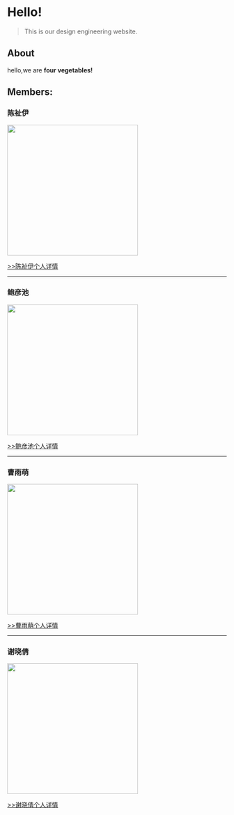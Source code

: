 # Hello!

> This is our design engineering website.

## About
hello,we are **four vegetables!**

## Members:

### 陈祉伊
<img src="/img/1/2.jpg" width="300">

[>>陈祉伊个人详情](chenzhiyi)

---

### 鲍彦池
<img src="/img/1/4.jpg" width="300">


[>>鲍彦池个人详情](baoyanchi)


---

### 曹雨萌
<img src="/img/1/1.jpg" width="300">

[>>曹雨萌个人详情](caoyumeng)

---

### 谢晓倩
<img src="/img/1/3.jpg" width="300">


[>>谢晓倩个人详情](xiexiaoqian)
